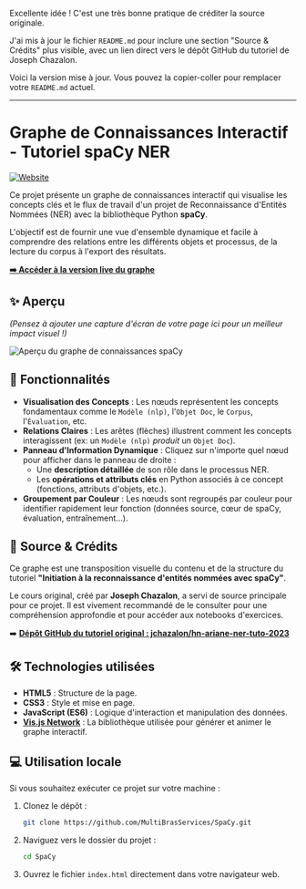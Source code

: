 Excellente idée ! C'est une très bonne pratique de créditer la source originale.

J'ai mis à jour le fichier `README.md` pour inclure une section "Source & Crédits" plus visible, avec un lien direct vers le dépôt GitHub du tutoriel de Joseph Chazalon.

Voici la version mise à jour. Vous pouvez la copier-coller pour remplacer votre `README.md` actuel.

---

# Graphe de Connaissances Interactif - Tutoriel spaCy NER

[![Website](https://img.shields.io/badge/Accéder_au_graphe-Live-blue?style=for-the-badge)](https://multibrasservices.github.io/SpaCy/)

Ce projet présente un graphe de connaissances interactif qui visualise les concepts clés et le flux de travail d'un projet de Reconnaissance d'Entités Nommées (NER) avec la bibliothèque Python **spaCy**.

L'objectif est de fournir une vue d'ensemble dynamique et facile à comprendre des relations entre les différents objets et processus, de la lecture du corpus à l'export des résultats.

**[➡️ Accéder à la version live du graphe](https://multibrasservices.github.io/SpaCy/)**

## ✨ Aperçu

*(Pensez à ajouter une capture d'écran de votre page ici pour un meilleur impact visuel !)*

![Aperçu du graphe de connaissances spaCy](https://user-images.githubusercontent.com/12345/votre-image.png) <!-- Remplacez ce lien par une vraie capture d'écran -->

## 🚀 Fonctionnalités

*   **Visualisation des Concepts** : Les nœuds représentent les concepts fondamentaux comme le `Modèle (nlp)`, l'`Objet Doc`, le `Corpus`, l'`Évaluation`, etc.
*   **Relations Claires** : Les arêtes (flèches) illustrent comment les concepts interagissent (ex: un `Modèle (nlp)` *produit* un `Objet Doc`).
*   **Panneau d'Information Dynamique** : Cliquez sur n'importe quel nœud pour afficher dans le panneau de droite :
    *   Une **description détaillée** de son rôle dans le processus NER.
    *   Les **opérations et attributs clés** en Python associés à ce concept (fonctions, attributs d'objets, etc.).
*   **Groupement par Couleur** : Les nœuds sont regroupés par couleur pour identifier rapidement leur fonction (données source, cœur de spaCy, évaluation, entraînement...).

## 📄 Source & Crédits

Ce graphe est une transposition visuelle du contenu et de la structure du tutoriel **"Initiation à la reconnaissance d'entités nommées avec spaCy"**.

Le cours original, créé par **Joseph Chazalon**, a servi de source principale pour ce projet. Il est vivement recommandé de le consulter pour une compréhension approfondie et pour accéder aux notebooks d'exercices.

➡️ **[Dépôt GitHub du tutoriel original : jchazalon/hn-ariane-ner-tuto-2023](https://github.com/jchazalon/hn-ariane-ner-tuto-2023)**

## 🛠️ Technologies utilisées

*   **HTML5** : Structure de la page.
*   **CSS3** : Style et mise en page.
*   **JavaScript (ES6)** : Logique d'interaction et manipulation des données.
*   **[Vis.js Network](https://visjs.github.io/vis-network/docs/network/)** : La bibliothèque utilisée pour générer et animer le graphe interactif.

## 💻 Utilisation locale

Si vous souhaitez exécuter ce projet sur votre machine :

1.  Clonez le dépôt :
    ```bash
    git clone https://github.com/MultiBrasServices/SpaCy.git
    ```
2.  Naviguez vers le dossier du projet :
    ```bash
    cd SpaCy
    ```
3.  Ouvrez le fichier `index.html` directement dans votre navigateur web.
